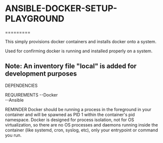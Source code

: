 # ANSIBLE-DOCKER-SETUP-PLAYGROUND
=========

This simply provisions docker containers and installs docker
onto a system.

Used for confirming docker is running and installed properly on a system.

Note: An inventory file "local" is added for development purposes
------------


DEPENDENCIES

REQUIREMENTS
--Docker   
--Ansible


REMINDER
Docker should be running a process in the foreground in your container and will be spawned as PID 1 within the container's pid namespace.
Docker is designed for process isolation, not for OS virtualization, so there are no OS processes and daemons running inside the container (like systemd, cron, syslog, etc), only your entrypoint or command you run.
